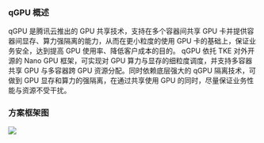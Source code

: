 
### qGPU 概述


qGPU 是腾讯云推出的 GPU 共享技术，支持在多个容器间共享 GPU 卡并提供容器间显存、算力强隔离的能力，从而在更小粒度的使用 GPU 卡的基础上，保证业务安全，达到提高 GPU 使用率、降低客户成本的目的。
qGPU 依托 TKE 对外开源的 Nano GPU 框架，可实现对 GPU 算力与显存的细粒度调度，并支持多容器共享 GPU 与多容器跨 GPU 资源分配。同时依赖底层强大的 qGPU 隔离技术，可做到 GPU 显存和算力的强隔离，在通过共享使用 GPU 的同时，尽量保证业务性能与资源不受干扰。





### 方案框架图

![](https://main.qcloudimg.com/raw/ac99fd3de566decc2510df90394fb44a.png)

